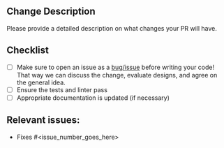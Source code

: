 ## Change Description

Please provide a detailed description on what changes your PR will have.


## Checklist

- [ ] Make sure to open an issue as a [bug/issue](https://github.com/GoogleCloudPlatform/cloudsql-proxy/issues/new/choose) 
  before writing your code!  That way we can discuss the change, evaluate designs, and agree on the general idea.
- [ ] Ensure the tests and linter pass
- [ ] Appropriate documentation is updated (if necessary)

## Relevant issues:

- Fixes #<issue_number_goes_here>